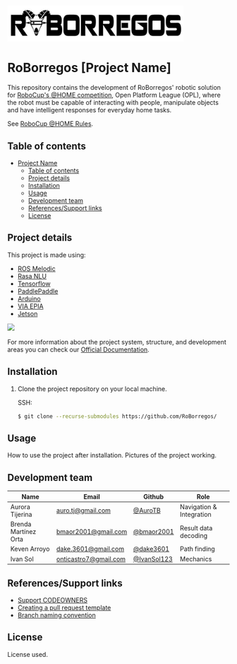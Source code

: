 <img src="./images/roborregos_logo.png" width="400" />

# RoBorregos [Project Name]
This repository contains the development of RoBorregos' robotic solution for [RoboCup's @HOME competition](https://athome.robocup.org/), Open Platform League (OPL), where the robot must be capable of interacting with people, manipulate objects and have intelligent responses for everyday home tasks.

See [RoboCup @HOME Rules](https://robocupathome.github.io/RuleBook/rulebook/master.pdf).

## Table of contents

- [Project Name](#project-name)
  - [Table of contents](#table-of-contents)
  - [Project details](#project-details)
  - [Installation](#installation)
  - [Usage](#usage)
  - [Development team](#development-team)
  - [References/Support links](#references-support-links)
  - [License](#license) 

## Project details

This project is made using:
- [ROS Melodic](https://www.ros.org/)
- [Rasa NLU](https://rasa.com/)
- [Tensorflow](https://www.tensorflow.org/learn)
- [PaddlePaddle](https://github.com/paddlepaddle/paddle)
- [Arduino](https://www.arduino.cc/)
- [VIA EPIA](https://www.viatech.com/en/support/eol/epia-eol/)
- [Jetson](https://developer.nvidia.com/EMBEDDED/jetson-nano-developer-kit)

<img src="SystemDesignv3_gray.png" width="1500" ><img> 

For more information about the project system, structure, and development areas you can check our [Official Documentation](https://github.com/RoBorregos/Robocup-Home/wiki).

## Installation

1. Clone the project repository on your local machine.

   SSH:

   ```bash
   $ git clone --recurse-submodules https://github.com/RoBorregos/
   ```


## Usage

How to use the project after installation.
Pictures of the project working.


## Development team

| Name                    | Email                                                               | Github                                                       | Role      |
| ----------------------- | ------------------------------------------------------------------- | ------------------------------------------------------------ | --------- |
| Aurora Tijerina | [auro.tj@gmail.com](mailto:auro.tj@gmail.com) | [@AuroTB](https://github.com/aurotb) | Navigation & Integration |
| Brenda Martínez Orta | [bmaor2001@gmail.com](mailto:bmaor2001@gmail.com) | [@bmaor2001](https://github.com/bmaor2001) | Result data decoding |
| Keven Arroyo | [dake.3601@gmail.com](mailto:dake.3601@gmail.com) | [@dake3601](https://github.com/dake3601) | Path finding |
| Ivan Sol | [onticastro7@gmail.com](mailto:onticastro7@gmail.com) | [@IvanSol123](https://github.com/IvanSol123) | Mechanics |


## References/Support links

- [Support CODEOWNERS](https://docs.github.com/es/github/creating-cloning-and-archiving-repositories/about-code-owners)
- [Creating a pull request template](https://docs.github.com/es/github-ae@latest/github/building-a-strong-community/creating-a-pull-request-template-for-your-repository)
- [Branch naming convention](https://deepsource.io/blog/git-branch-naming-conventions/)

## License
License used.


